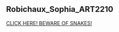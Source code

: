 ## Robichaux_Sophia_ART2210
[CLICK HERE! BEWARE OF SNAKES!](https://sophiarobichaux.github.io/Robichaux_Sophia_ART2210-1/Classwork_9.18.19/Classwork_9.18.19.html)
